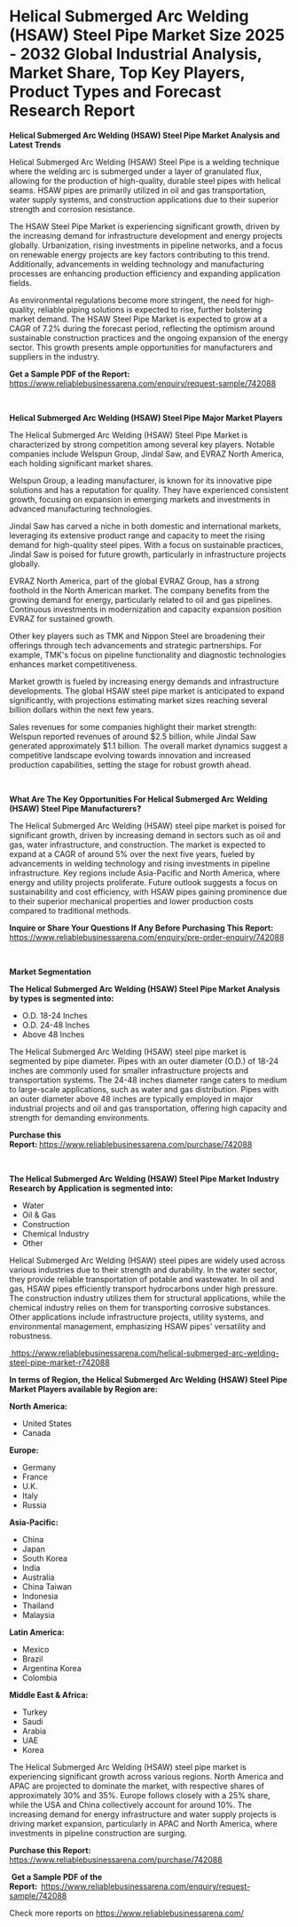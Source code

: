 <p><h1>Helical Submerged Arc Welding (HSAW) Steel Pipe Market Size 2025 - 2032 Global Industrial Analysis, Market Share, Top Key Players, Product Types and Forecast Research Report</h1></p><p><strong>Helical Submerged Arc Welding (HSAW) Steel Pipe Market Analysis and Latest Trends</strong></p>
<p><p>Helical Submerged Arc Welding (HSAW) Steel Pipe is a welding technique where the welding arc is submerged under a layer of granulated flux, allowing for the production of high-quality, durable steel pipes with helical seams. HSAW pipes are primarily utilized in oil and gas transportation, water supply systems, and construction applications due to their superior strength and corrosion resistance.</p><p>The HSAW Steel Pipe Market is experiencing significant growth, driven by the increasing demand for infrastructure development and energy projects globally. Urbanization, rising investments in pipeline networks, and a focus on renewable energy projects are key factors contributing to this trend. Additionally, advancements in welding technology and manufacturing processes are enhancing production efficiency and expanding application fields.</p><p>As environmental regulations become more stringent, the need for high-quality, reliable piping solutions is expected to rise, further bolstering market demand. The HSAW Steel Pipe Market is expected to grow at a CAGR of 7.2% during the forecast period, reflecting the optimism around sustainable construction practices and the ongoing expansion of the energy sector. This growth presents ample opportunities for manufacturers and suppliers in the industry.</p></p>
<p><strong>Get a Sample PDF of the Report:&nbsp;</strong> <a href="https://www.reliablebusinessarena.com/enquiry/request-sample/742088?utm_campaign=2637&utm_medium=2&utm_source=Github&utm_content=ia&utm_term=02042025&utm_id=helical-submerged-arc-welding-hsaw-steel-pipe">https://www.reliablebusinessarena.com/enquiry/request-sample/742088</a></p>
<p>&nbsp;</p>
<p><strong>Helical Submerged Arc Welding (HSAW) Steel Pipe Major Market Players</strong></p>
<p><p>The Helical Submerged Arc Welding (HSAW) Steel Pipe Market is characterized by strong competition among several key players. Notable companies include Welspun Group, Jindal Saw, and EVRAZ North America, each holding significant market shares. </p><p>Welspun Group, a leading manufacturer, is known for its innovative pipe solutions and has a reputation for quality. They have experienced consistent growth, focusing on expansion in emerging markets and investments in advanced manufacturing technologies.</p><p>Jindal Saw has carved a niche in both domestic and international markets, leveraging its extensive product range and capacity to meet the rising demand for high-quality steel pipes. With a focus on sustainable practices, Jindal Saw is poised for future growth, particularly in infrastructure projects globally.</p><p>EVRAZ North America, part of the global EVRAZ Group, has a strong foothold in the North American market. The company benefits from the growing demand for energy, particularly related to oil and gas pipelines. Continuous investments in modernization and capacity expansion position EVRAZ for sustained growth.</p><p>Other key players such as TMK and Nippon Steel are broadening their offerings through tech advancements and strategic partnerships. For example, TMK's focus on pipeline functionality and diagnostic technologies enhances market competitiveness.</p><p>Market growth is fueled by increasing energy demands and infrastructure developments. The global HSAW steel pipe market is anticipated to expand significantly, with projections estimating market sizes reaching several billion dollars within the next few years.</p><p>Sales revenues for some companies highlight their market strength: Welspun reported revenues of around $2.5 billion, while Jindal Saw generated approximately $1.1 billion. The overall market dynamics suggest a competitive landscape evolving towards innovation and increased production capabilities, setting the stage for robust growth ahead.</p></p>
<p>&nbsp;</p>
<p><strong>What Are The Key Opportunities For Helical Submerged Arc Welding (HSAW) Steel Pipe Manufacturers?</strong></p>
<p><p>The Helical Submerged Arc Welding (HSAW) steel pipe market is poised for significant growth, driven by increasing demand in sectors such as oil and gas, water infrastructure, and construction. The market is expected to expand at a CAGR of around 5% over the next five years, fueled by advancements in welding technology and rising investments in pipeline infrastructure. Key regions include Asia-Pacific and North America, where energy and utility projects proliferate. Future outlook suggests a focus on sustainability and cost efficiency, with HSAW pipes gaining prominence due to their superior mechanical properties and lower production costs compared to traditional methods.</p></p>
<p><strong>Inquire or Share Your Questions If Any Before Purchasing This Report:</strong> <a href="https://www.reliablebusinessarena.com/enquiry/pre-order-enquiry/742088?utm_campaign=2637&utm_medium=2&utm_source=Github&utm_content=ia&utm_term=02042025&utm_id=helical-submerged-arc-welding-hsaw-steel-pipe">https://www.reliablebusinessarena.com/enquiry/pre-order-enquiry/742088</a></p>
<p>&nbsp;</p>
<p><strong>Market Segmentation</strong></p>
<p><strong>The Helical Submerged Arc Welding (HSAW) Steel Pipe Market Analysis by types is segmented into:</strong></p>
<p><ul><li>O.D. 18-24 Inches</li><li>O.D. 24-48 Inches</li><li>Above 48 Inches</li></ul></p>
<p><p>The Helical Submerged Arc Welding (HSAW) steel pipe market is segmented by pipe diameter. Pipes with an outer diameter (O.D.) of 18-24 inches are commonly used for smaller infrastructure projects and transportation systems. The 24-48 inches diameter range caters to medium to large-scale applications, such as water and gas distribution. Pipes with an outer diameter above 48 inches are typically employed in major industrial projects and oil and gas transportation, offering high capacity and strength for demanding environments.</p></p>
<p><strong>Purchase this Report:&nbsp;</strong><a href="https://www.reliablebusinessarena.com/purchase/742088?utm_campaign=2637&utm_medium=2&utm_source=Github&utm_content=ia&utm_term=02042025&utm_id=helical-submerged-arc-welding-hsaw-steel-pipe">https://www.reliablebusinessarena.com/purchase/742088</a></p>
<p>&nbsp;</p>
<p><strong>The Helical Submerged Arc Welding (HSAW) Steel Pipe Market Industry Research by Application is segmented into:</strong></p>
<p><ul><li>Water</li><li>Oil & Gas</li><li>Construction</li><li>Chemical Industry</li><li>Other</li></ul></p>
<p><p>Helical Submerged Arc Welding (HSAW) steel pipes are widely used across various industries due to their strength and durability. In the water sector, they provide reliable transportation of potable and wastewater. In oil and gas, HSAW pipes efficiently transport hydrocarbons under high pressure. The construction industry utilizes them for structural applications, while the chemical industry relies on them for transporting corrosive substances. Other applications include infrastructure projects, utility systems, and environmental management, emphasizing HSAW pipes' versatility and robustness.</p></p>
<p><a href="https://www.reliablebusinessarena.com/helical-submerged-arc-welding-steel-pipe-market-r742088?utm_campaign=2637&utm_medium=2&utm_source=Github&utm_content=ia&utm_term=02042025&utm_id=helical-submerged-arc-welding-hsaw-steel-pipe">&nbsp;https://www.reliablebusinessarena.com/helical-submerged-arc-welding-steel-pipe-market-r742088</a></p>
<p><strong>In terms of Region, the Helical Submerged Arc Welding (HSAW) Steel Pipe Market Players available by Region are:</strong></p>
<p>
    <p> <strong> North America: </strong>
        <ul>
            <li>United States</li>
            <li>Canada</li>
        </ul>
        </p> 
    <p> <strong> Europe: </strong>
        <ul>
            <li>Germany</li>
            <li>France</li>
            <li>U.K.</li>
            <li>Italy</li>
            <li>Russia</li>
        </ul>
        </p> 
    <p> <strong> Asia-Pacific: </strong>
        <ul>
            <li>China</li>
            <li>Japan</li>
            <li>South Korea</li>
            <li>India</li>
            <li>Australia</li>
            <li>China Taiwan</li>
            <li>Indonesia</li>
            <li>Thailand</li>
            <li>Malaysia</li>
        </ul>
        </p> 
    <p> <strong> Latin America: </strong>
        <ul>
            <li>Mexico</li>
            <li>Brazil</li>
            <li>Argentina Korea</li>
            <li>Colombia</li>
        </ul>
        </p> 
    <p> <strong> Middle East & Africa: </strong>
        <ul>
            <li>Turkey</li>
            <li>Saudi</li>
            <li>Arabia</li>
            <li>UAE</li>
            <li>Korea</li>
        </ul>
    </p>
    </p>
<p><p>The Helical Submerged Arc Welding (HSAW) steel pipe market is experiencing significant growth across various regions. North America and APAC are projected to dominate the market, with respective shares of approximately 30% and 35%. Europe follows closely with a 25% share, while the USA and China collectively account for around 10%. The increasing demand for energy infrastructure and water supply projects is driving market expansion, particularly in APAC and North America, where investments in pipeline construction are surging.</p></p>
<p><strong>Purchase this Report: </strong><a href="https://www.reliablebusinessarena.com/purchase/742088?utm_campaign=2637&utm_medium=2&utm_source=Github&utm_content=ia&utm_term=02042025&utm_id=helical-submerged-arc-welding-hsaw-steel-pipe">https://www.reliablebusinessarena.com/purchase/742088</a></p>
<p>&nbsp;<strong>Get a Sample PDF of the Report:&nbsp;&nbsp;</strong><a href="https://www.reliablebusinessarena.com/enquiry/request-sample/742088?utm_campaign=2637&utm_medium=2&utm_source=Github&utm_content=ia&utm_term=02042025&utm_id=helical-submerged-arc-welding-hsaw-steel-pipe">https://www.reliablebusinessarena.com/enquiry/request-sample/742088</a></p>
<p><strong></strong></p>
<p>Check more reports on <a href="https://www.reliablebusinessarena.com/?utm_campaign=2637&utm_medium=2&utm_source=Github&utm_content=ia&utm_term=02042025&utm_id=helical-submerged-arc-welding-hsaw-steel-pipe">https://www.reliablebusinessarena.com/</a></p>